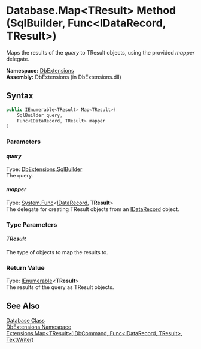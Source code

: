 Database.Map&lt;TResult> Method (SqlBuilder, Func&lt;IDataRecord, TResult>)
===========================================================================
Maps the results of the *query* to TResult objects, using the provided *mapper* delegate.

**Namespace:** [DbExtensions][1]  
**Assembly:** DbExtensions (in DbExtensions.dll)

Syntax
------

```csharp
public IEnumerable<TResult> Map<TResult>(
	SqlBuilder query,
	Func<IDataRecord, TResult> mapper
)

```

### Parameters

#### *query*
Type: [DbExtensions.SqlBuilder][2]  
The query.

#### *mapper*
Type: [System.Func][3]&lt;[IDataRecord][4], **TResult**>  
The delegate for creating TResult objects from an [IDataRecord][4] object.

### Type Parameters

#### *TResult*
The type of objects to map the results to.

### Return Value
Type: [IEnumerable][5]&lt;**TResult**>  
The results of the query as TResult objects.

See Also
--------
[Database Class][6]  
[DbExtensions Namespace][1]  
[Extensions.Map&lt;TResult>(IDbCommand, Func&lt;IDataRecord, TResult>, TextWriter)][7]  

[1]: ../README.md
[2]: ../SqlBuilder/README.md
[3]: http://msdn.microsoft.com/en-us/library/bb549151
[4]: http://msdn.microsoft.com/en-us/library/93wb1heh
[5]: http://msdn.microsoft.com/en-us/library/9eekhta0
[6]: README.md
[7]: ../Extensions/Map__1_2.md